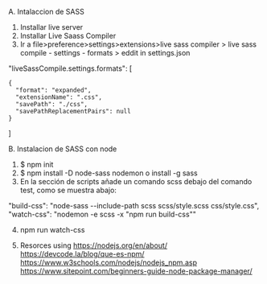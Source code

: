 A. Intalaccion de SASS 

1. Installar  live server 
2. Installar Live Saass Compiler
3. Ir a file>preference>settings>extensions>live sass compiler > live sass compile - settings - formats > eddit in settings.json

"liveSassCompile.settings.formats": [

    {
      "format": "expanded",
      "extensionName": ".css",
      "savePath": "./css",
      "savePathReplacementPairs": null
    }
  ]

B. Instalacion de SASS con node 

1. $ npm init
2. $ npm install -D node-sass nodemon o install -g sass
3. En la sección de scripts añade un comando scss debajo del comando test, como se muestra abajo:

 "build-css": "node-sass --include-path scss scss/style.scss css/style.css",
 "watch-css": "nodemon -e scss -x \"npm run build-css\""

4. npm run watch-css

5. Resorces using
https://nodejs.org/en/about/
https://devcode.la/blog/que-es-npm/
https://www.w3schools.com/nodejs/nodejs_npm.asp
https://www.sitepoint.com/beginners-guide-node-package-manager/ 
 
